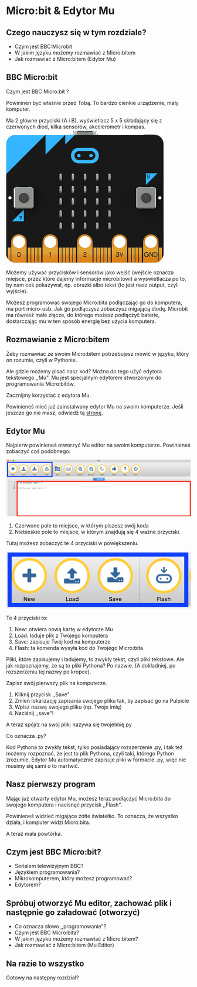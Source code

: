 # Micro:bit & Edytor Mu

## Czego nauczysz się w tym rozdziale?

* Czym jest BBC:Microbit
* W jakim języku możemy rozmawiać z Micro:bitem
* Jak rozmawiać z Micro:bitem (Edytor Mu)

## BBC Micro:bit
Czym jest BBC Micro:bit ?

Powininen być właśnie przed Tobą. To bardzo cienkie urządzenie, mały komputer.

Ma 2 główne przyciski (A i B), wyświetlacz 5 x 5 składający się z czerwonych diod, kilka sensorów, akcelerometr i kompas.
![BBC Micro:bit](images/microbit-front.png)

Możemy używać przycisków i sensorów jako wejść (wejście oznacza miejsce, przez które dajemy informacje microbitowi) a wyświetlacza po to, by nam coś pokazywał, np. obrazki albo tekst (to jest nasz output, czyli wyjście).

Możesz programować swojego Micro:bita podłączając go do komputera, ma port micro-usb. Jak go podłączysz zobaczysz migającą diodę. Microbit ma również małe złącze, do którego możesz podłączyć baterie, dostarczając mu w ten sposób energię bez użycia komputera. 

## Rozmawianie z Micro:bitem
Żeby rozmawiać ze swoim Micro:bitem potrzebujesz mówić w języku, który on rozumie, czyli w Pythonie.

Ale gdzie możemy pisać nasz kod? Można do tego użyć edytora tekstowego ,,Mu". Mu jest specjalnym edytorem stworzonym do programowania Micro:bitów.

Zacznijmy korzystać z edytora Mu.

Powinieneś mieć już zainstalwany edytor Mu na swoim komputerze. Jeśli jeszcze go nie masz, odwiedź tą [stronę](/README.md#install-mu-editor "Install Mu editor").

## Edytor Mu

Najpierw powinieneś otworzyć Mu editor na swoim komputerze. Powinieneś zobaczyć coś podobnego:

![Mu editor](images/mu-editor.png)

1. Czerwone pole to miejsce, w którym piszesz swój koda
2. Niebieskie pole to miejsce, w którym znajdują się 4 ważne przyciski.

Tutaj możesz zobaczyć te 4 przyciski w powiększeniu.

![Mu buttons](images/buttons.png)

Te 4 przyciski to:

1. New: otwiera nową kartę w edytorze Mu
2. Load: ładuje plik z Twojego komputera
3. Save: zapisuje Twój kod na komputerze
4. Flash: ta komenda wysyła kod do Twojego Micro:bita

Pliki, które zapisujemy i ładujemy, to zwykły tekst, czyli pliki tekstowe. Ale jak rozpoznajemy, że są to pliki Pythona?
Po nazwie. (A dokładniej, po rozszerzeniu tej nazwy po kropce).

Zapisz swój pierwszy plik na komputerze.

1. Kliknij przycisk ,,Save"
2. Zmień lokalizację zapisania swojego pliku tak, by zapisać go na Pulpicie
2. Wpisz nazwę swojego pliku (np. Twoje imię)
3. Naciśnij ,,save"!

A teraz spójrz na swój plik: nazywa się twojeImię.py

Co oznacza .py?

Kod Pythona to zwykły tekst, tylko posiadający rozszerzenie .py, i tak też możemy rozpoznać, że jest to plik Pythona, czyli taki, którego Python zrozumie.
Edytor Mu automatycznie zapisuje pliki w formacie .py, więc nie musimy się sami o to martwić.

## Nasz pierwszy program

Mając już otwarty edytor Mu, możesz teraz podłączyć Micro:bita do swojego komputera i nacisnąć przycisk ,,Flash".

Powinieneś widzieć migające żółte światełko. To oznacza, że wszystko działa, i komputer widzi Micro:bita.

A teraz mała powtórka.

## Czym jest BBC Micro:bit?

* Serialem telewizyjnym BBC?
* Językiem programowania?
* Mikrokomputerem, który możesz programować?
* Edytorem?

## Spróbuj otworzyć Mu editor, zachować plik i następnie go załadować (otworzyć)

* Co oznacza słowo ,,programowanie"?
* Czym jest BBC Micro:bita?
* W jakim języku możemy rozmawiać z Micro:bitem?
* Jak rozmawiać z Micro:bitem (Mu Editor)

## Na razie to wszystko

Gotowy na następny rozdział?

